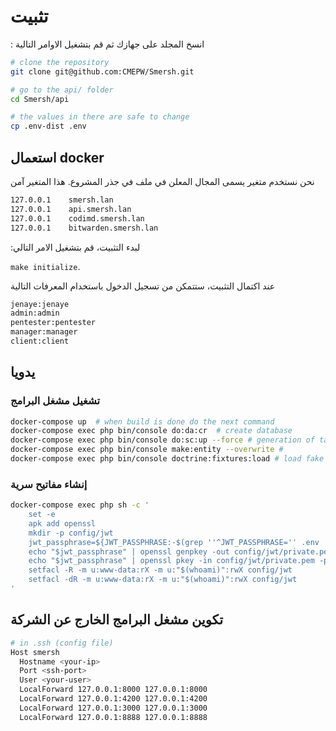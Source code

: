 # تثبيت

: انسخ المجلد على جهازك ثم قم بتشغيل الاوامر التالية 
 
```bash
# clone the repository
git clone git@github.com:CMEPW/Smersh.git

# go to the api/ folder
cd Smersh/api

# the values in there are safe to change
cp .env-dist .env
```

## استعمال docker

نحن نستخدم متغير يسمى المجال المعلن في ملف في جذر المشروع. هذا المتغير آمن

```bash
127.0.0.1    smersh.lan
127.0.0.1    api.smersh.lan
127.0.0.1    codimd.smersh.lan
127.0.0.1    bitwarden.smersh.lan
```


:لبدء التثبيت، قم بتشغيل الامر التالي 

`make initialize`.

عند اكتمال التثبيت، ستتمكن من تسجيل الدخول باستخدام المعرفات التالية

```bash
jenaye:jenaye
admin:admin
pentester:pentester
manager:manager
client:client
``` 

## يدويا

### تشغيل مشغل البرامج

```bash
docker-compose up  # when build is done do the next command
docker-compose exec php bin/console do:da:cr  # create database
docker-compose exec php bin/console do:sc:up --force # generation of tables
docker-compose exec php bin/console make:entity --overwrite #
docker-compose exec php bin/console doctrine:fixtures:load # load fake data

```

### إنشاء مفاتيح سرية

```bash
docker-compose exec php sh -c '
    set -e
    apk add openssl
    mkdir -p config/jwt
    jwt_passphrase=${JWT_PASSPHRASE:-$(grep ''^JWT_PASSPHRASE='' .env | cut -f 2 -d ''='')}
    echo "$jwt_passphrase" | openssl genpkey -out config/jwt/private.pem -pass stdin -aes256 -algorithm rsa -pkeyopt rsa_keygen_bits:4096
    echo "$jwt_passphrase" | openssl pkey -in config/jwt/private.pem -passin stdin -out config/jwt/public.pem -pubout
    setfacl -R -m u:www-data:rX -m u:"$(whoami)":rwX config/jwt
    setfacl -dR -m u:www-data:rX -m u:"$(whoami)":rwX config/jwt
'
```

## تكوين مشغل البرامج الخارج عن الشركة

```bash
# in .ssh (config file)
Host smersh
  Hostname <your-ip>
  Port <ssh-port>
  User <your-user>
  LocalForward 127.0.0.1:8000 127.0.0.1:8000
  LocalForward 127.0.0.1:4200 127.0.0.1:4200
  LocalForward 127.0.0.1:3000 127.0.0.1:3000
  LocalForward 127.0.0.1:8888 127.0.0.1:8888
```
